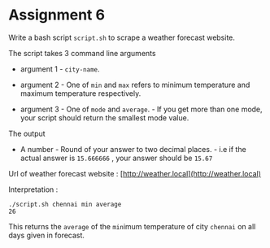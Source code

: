 # Assignment 6

Write a bash script ` script.sh ` to scrape a weather forecast website.

The script takes 3 command line arguments

* argument 1 
        -  ` city-name `.
  
* argument 2 
        - One of ` min ` and ` max ` refers to minimum temperature and maximum temperature respectively.

* argument 3 
        - One of ` mode ` and ` average `.
        - If you get more than one mode, your script should return the smallest mode value.

The output
* A number
       - Round of your answer to two decimal places.
       - i.e if the actual answer is `15.666666` , your answer should be `15.67`

Url of weather forecast website : [http://weather.local](http://weather.local)

Interpretation :

```
./script.sh chennai min average
26
```

This returns the ` average ` of the ` min `imum temperature of city ` chennai ` on all days given in forecast.
